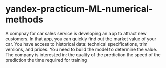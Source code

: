 # yandex-practicum-ML-numerical-methods
A compnay for car sales service is developing an app to attract new customers. In that app, you can quickly find out the market value of your car. You have access to historical data: technical specifications, trim versions, and prices. You need to build the model to determine the value.  The company is interested in:  the quality of the prediction the speed of the prediction the time required for training
